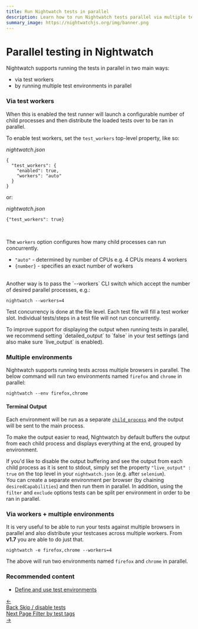 ```yaml
---
title: Run Nightwatch tests in parallel
description: Learn how to run Nightwatch tests parallel via multiple test works or multiple environments.
summary_image: https://nightwatchjs.org/img/banner.png
---
```


<div class="page-header"><h1>Parallel testing in Nightwatch</h1></div>

Nightwatch supports running the tests in parallel in two main ways:
- via test workers
- by running multiple test environments in parallel

### Via test workers

When this is enabled the test runner will launch a configurable number of child processes and then distribute the loaded tests over to be ran in parallel.

To enable test workers, set the `test_workers` top-level property, like so:

<div class="sample-test">
<i>nightwatch.json</i><pre class="line-numbers"><code class="language-javascript">{
  "test_workers": {
    "enabled": true,
    "workers": "auto"
  }
}
</code></pre></div>

or:

<div class="sample-test"><i>nightwatch.json</i><pre><code class="language-javascript">{"test_workers": true}</code></pre></div>

<br>

The `workers` option configures how many child processes can run concurrently.

- `"auto"` - determined by number of CPUs e.g. 4 CPUs means 4 workers
- `{number}` - specifies an exact number of workers

<br>
Another way is to pass the `--workers` CLI switch which accept the number of desired parallel processes, e.g.:
<pre><code class="language-bash">nightwatch --workers=4</code></pre>

Test concurrency is done at the file level. Each test file will fill a test worker slot. Individual tests/steps in a test file will not run concurrently.

<div class="alert alert-warning">
To improve support for displaying the output when running tests in parallel, we recommend setting `detailed_output` to `false` in your test settings (and also make sure `live_output` is enabled).
</div>

### Multiple environments

Nightwatch supports running tests across multiple browsers in parallel. The below command will run two environments named `firefox` and `chrome` in parallel:

<pre><code class="language-bash">nightwatch --env firefox,chrome</code></pre>


#### Terminal Output

Each environment will be run as a separate [`child_process`](https://nodejs.org/api/child_process.html) and the output will be sent to the main process.

To make the output easier to read, Nightwatch by default buffers the output from each child process and displays everything at the end, grouped by environment.

<div class="alert alert-warning">
  If you'd like to disable the output buffering and see the output from each child process as it is sent to stdout, simply set the property <code>"live_output" : true</code> on the top level in your <code>nightwatch.json</code> (e.g. after <code>selenium</code>).
</div>

<div class="alert alert-info">
  You can create a separate environment per browser (by chaining <code>desiredCapabilities</code>) and then run them in parallel. In addition, using the <code>filter</code> and <code>exclude</code> options tests can be split per environment in order to be ran in parallel.
</div>

### Via workers + multiple environments

It is very useful to be able to run your tests against multiple browsers in parallel and also distribute your testcases across multiple workers.
From **v1.7** you are able to do just that.

<pre><code class="language-bash">nightwatch -e firefox,chrome --workers=4</code></pre>

The above will run two environments named `firefox` and `chrome` in parallel.

### Recommended content
- [Define and use test environments](https://nightwatchjs.org/guide/configuration/define-test-environments.html)

 <div class="doc-pagination pt-40">
  <div class="previous">
    <a href="https://nightwatchjs.org/guide/running-tests/skipping-disabling-tests.html">
      <span>←</span>
        <div class="d-flex flex-column">
          <span class="smallT">Back</span>
          <span class="bigT">Skip / disable tests</span>
        </div>
    </a>
  </div>
  <div class="next">
    <a href="https://nightwatchjs.org/guide/running-tests/filtering-by-test-tags.html">
        <div class="d-flex flex-column">
          <span class="smallT">Next Page</span>
          <span class="bigT">Filter by test tags</span>
        </div>
        <span>→</span>
    </a>
  </div>
</div>